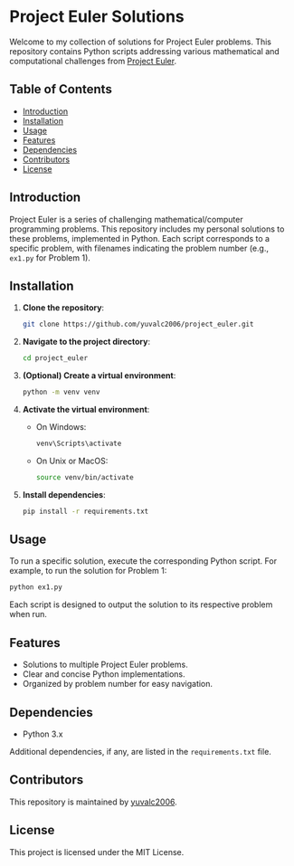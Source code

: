 # Project Euler Solutions

Welcome to my collection of solutions for Project Euler problems. This repository contains Python scripts addressing various mathematical and computational challenges from [Project Euler](https://projecteuler.net/).

## Table of Contents

- [Introduction](#introduction)
- [Installation](#installation)
- [Usage](#usage)
- [Features](#features)
- [Dependencies](#dependencies)
- [Contributors](#contributors)
- [License](#license)

## Introduction

Project Euler is a series of challenging mathematical/computer programming problems. This repository includes my personal solutions to these problems, implemented in Python. Each script corresponds to a specific problem, with filenames indicating the problem number (e.g., `ex1.py` for Problem 1).

## Installation

1. **Clone the repository**:

   ```bash
   git clone https://github.com/yuvalc2006/project_euler.git
   ```

2. **Navigate to the project directory**:

   ```bash
   cd project_euler
   ```

3. **(Optional) Create a virtual environment**:

   ```bash
   python -m venv venv
   ```

4. **Activate the virtual environment**:

   - On Windows:

     ```bash
     venv\Scripts\activate
     ```

   - On Unix or MacOS:

     ```bash
     source venv/bin/activate
     ```

5. **Install dependencies**:

   ```bash
   pip install -r requirements.txt
   ```

## Usage

To run a specific solution, execute the corresponding Python script. For example, to run the solution for Problem 1:

```bash
python ex1.py
```

Each script is designed to output the solution to its respective problem when run.

## Features

- Solutions to multiple Project Euler problems.
- Clear and concise Python implementations.
- Organized by problem number for easy navigation.

## Dependencies

- Python 3.x

Additional dependencies, if any, are listed in the `requirements.txt` file.

## Contributors

This repository is maintained by [yuvalc2006](https://github.com/yuvalc2006).

## License

This project is licensed under the MIT License. 
